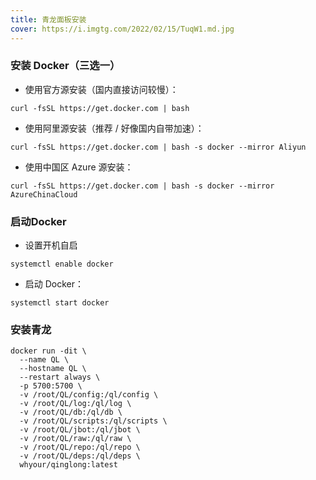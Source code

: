 ```yaml
---
title: 青龙面板安装
cover: https://i.imgtg.com/2022/02/15/TuqW1.md.jpg
---
```


### 安装 Docker（三选一）

- 使用官方源安装（国内直接访问较慢）：

```shell
curl -fsSL https://get.docker.com | bash
```

-  使用阿里源安装（推荐 / 好像国内自带加速）： 

```shell
curl -fsSL https://get.docker.com | bash -s docker --mirror Aliyun
```

- 使用中国区 Azure 源安装： 

```shell
curl -fsSL https://get.docker.com | bash -s docker --mirror AzureChinaCloud
```

### 启动Docker

- 设置开机自启

```shell
systemctl enable docker
```

- 启动 Docker：

```shell
systemctl start docker
```

### 安装青龙

```shell
docker run -dit \
  --name QL \
  --hostname QL \
  --restart always \
  -p 5700:5700 \
  -v /root/QL/config:/ql/config \
  -v /root/QL/log:/ql/log \
  -v /root/QL/db:/ql/db \
  -v /root/QL/scripts:/ql/scripts \
  -v /root/QL/jbot:/ql/jbot \
  -v /root/QL/raw:/ql/raw \
  -v /root/QL/repo:/ql/repo \
  -v /root/QL/deps:/ql/deps \
  whyour/qinglong:latest
```
